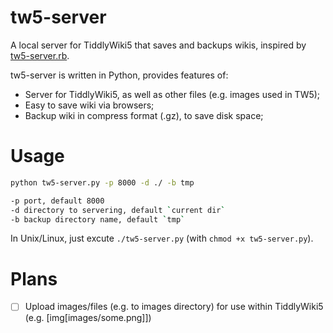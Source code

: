# tw5-server

A local server for TiddlyWiki5 that saves and backups wikis, inspired by [tw5-server.rb](https://gist.github.com/jimfoltz/ee791c1bdd30ce137bc23cce826096da).

tw5-server is written in Python, provides features of:

- Server for TiddlyWiki5, as well as other files (e.g. images used in TW5);
- Easy to save wiki via browsers;
- Backup wiki in compress format (.gz), to save disk space;

# Usage

```bash
python tw5-server.py -p 8000 -d ./ -b tmp

-p port, default 8000
-d directory to servering, default `current dir`
-b backup directory name, default `tmp`
```

In Unix/Linux, just excute `./tw5-server.py` (with `chmod +x tw5-server.py`).

# Plans

- [ ] Upload images/files (e.g. to images directory) for use within TiddlyWiki5 (e.g. [img[images/some.png]])
